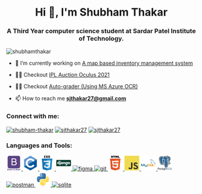 <h1 align="center">Hi 👋, I'm Shubham Thakar</h1>
<h3 align="center">A Third Year computer science student at Sardar Patel Institute of Technology.</h3>

<p align="left"> <img src="https://komarev.com/ghpvc/?username=shubhamthakar&label=Profile%20views&color=0e75b6&style=flat" alt="shubhamthakar" /> </p>

- 🔭 I’m currently working on [A map based inventory management system](https://github.com/shubhamthakar/Inventory-Management)

- 👨‍💻 Checkout [IPL Auction Oculus 2021](https://github.com/shubhamthakar/IPL-Auction2021)

- 👨‍💻 Checkout [Auto-grader (Using MS Azure OCR)](https://github.com/shubhamthakar/Auto-grader-Using-Azure-OCR-API-)

- 📫 How to reach me **sjthakar27@gmail.com**

<h3 align="left">Connect with me:</h3>
<p align="left">
<a href="https://linkedin.com/in/shubham-thakar" target="blank"><img align="center" src="https://raw.githubusercontent.com/rahuldkjain/github-profile-readme-generator/master/src/images/icons/Social/linked-in-alt.svg" alt="shubham-thakar" height="30" width="40" /></a>
<a href="https://www.codechef.com/users/sjthakar27" target="blank"><img align="center" src="https://cdn.jsdelivr.net/npm/simple-icons@3.1.0/icons/codechef.svg" alt="sjthakar27" height="30" width="40" /></a>
<a href="https://www.hackerrank.com/sjthakar27" target="blank"><img align="center" src="https://raw.githubusercontent.com/rahuldkjain/github-profile-readme-generator/master/src/images/icons/Social/hackerrank.svg" alt="sjthakar27" height="30" width="40" /></a>
</p>

<h3 align="left">Languages and Tools:</h3>
<p align="left"> <a href="https://getbootstrap.com" target="_blank"> <img src="https://raw.githubusercontent.com/devicons/devicon/master/icons/bootstrap/bootstrap-plain-wordmark.svg" alt="bootstrap" width="40" height="40"/> </a> <a href="https://www.cprogramming.com/" target="_blank"> <img src="https://raw.githubusercontent.com/devicons/devicon/master/icons/c/c-original.svg" alt="c" width="40" height="40"/> </a> <a href="https://www.w3schools.com/css/" target="_blank"> <img src="https://raw.githubusercontent.com/devicons/devicon/master/icons/css3/css3-original-wordmark.svg" alt="css3" width="40" height="40"/> </a> <a href="https://www.djangoproject.com/" target="_blank"> <img src="https://raw.githubusercontent.com/devicons/devicon/master/icons/django/django-original.svg" alt="django" width="40" height="40"/> </a> <a href="https://www.figma.com/" target="_blank"> <img src="https://www.vectorlogo.zone/logos/figma/figma-icon.svg" alt="figma" width="40" height="40"/> </a> <a href="https://git-scm.com/" target="_blank"> <img src="https://www.vectorlogo.zone/logos/git-scm/git-scm-icon.svg" alt="git" width="40" height="40"/> </a> <a href="https://www.w3.org/html/" target="_blank"> <img src="https://raw.githubusercontent.com/devicons/devicon/master/icons/html5/html5-original-wordmark.svg" alt="html5" width="40" height="40"/> </a> <a href="https://developer.mozilla.org/en-US/docs/Web/JavaScript" target="_blank"> <img src="https://raw.githubusercontent.com/devicons/devicon/master/icons/javascript/javascript-original.svg" alt="javascript" width="40" height="40"/> </a> <a href="https://www.mysql.com/" target="_blank"> <img src="https://raw.githubusercontent.com/devicons/devicon/master/icons/mysql/mysql-original-wordmark.svg" alt="mysql" width="40" height="40"/> </a> <a href="https://www.postgresql.org" target="_blank"> <img src="https://raw.githubusercontent.com/devicons/devicon/master/icons/postgresql/postgresql-original-wordmark.svg" alt="postgresql" width="40" height="40"/> </a> <a href="https://postman.com" target="_blank"> <img src="https://www.vectorlogo.zone/logos/getpostman/getpostman-icon.svg" alt="postman" width="40" height="40"/> </a> <a href="https://www.python.org" target="_blank"> <img src="https://raw.githubusercontent.com/devicons/devicon/master/icons/python/python-original.svg" alt="python" width="40" height="40"/> </a> <a href="https://www.sqlite.org/" target="_blank"> <img src="https://www.vectorlogo.zone/logos/sqlite/sqlite-icon.svg" alt="sqlite" width="40" height="40"/> </a> </p>

